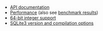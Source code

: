 - [API documentation](./api.md)
- [Performance](./performance.md) (also see [benchmark results](./benchmark.md))
- [64-bit integer support](./integer.md)
- [SQLite3 version and compilation options](./compilation.md)
